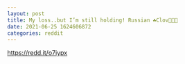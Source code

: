 ```yaml
--- 
layout: post 
title: My loss..but I’m still holding! Russian ☘️Clov🚀🇷🇺 
date: 2021-06-25 1624606872 
categories: reddit 
--- 
```

https://redd.it/o7iypx
